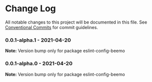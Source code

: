 # Change Log

All notable changes to this project will be documented in this file.
See [Conventional Commits](https://conventionalcommits.org) for commit guidelines.

### 0.0.1-alpha.1 - 2021-04-20

**Note:** Version bump only for package eslint-config-beemo





### 0.0.1-alpha.0 - 2021-04-20

**Note:** Version bump only for package eslint-config-beemo
